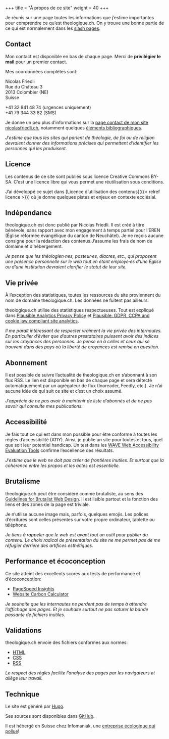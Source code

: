 +++
title = "À propos de ce site"
weight = 40
+++

Je réunis sur une page toutes les informations que j’estime importantes pour comprendre ce qu’est theologique.ch. On y trouve une bonne partie de ce qui est normalement dans les [slash pages](https://slashpages.net/).

## Contact

Mon contact est disponible en bas de chaque page. Merci de **privilégier le mail** pour un premier contact.

Mes coordonnées complètes sont:

Nicolas Friedli  
Rue du Château 3  
2013 Colombier (NE)  
Suisse

+41 32 841 48 74 (urgences uniquement)  
+41 79 344 33 82 (SMS)

Je donne un peu plus d’informations sur la [page contact de mon site nicolasfriedli.ch](https://nicolasfriedli.ch/contact/), notamment quelques [éléments bibliographiques](https://nicolasfriedli.ch/bio/).

*J’estime que tous les sites qui parlent de théologie, de foi ou de religion devraient donner des informations précises qui permettent d’identifier les personnes qui les produisent.*

## Licence

Les contenus de ce site sont publiés sous licence Creative Commons BY-SA. C’est une licence libre qui vous permet une réutilisation sous conditions.

J’ai développé ce sujet dans [Licence d’utilisation des contenus]({{< relref licence >}}) où je donne quelques pistes et enjeux en contexte ecclésial.

## Indépendance

theologique.ch est donc publié par Nicolas Friedli. Il est créé à titre bénévole, sans rapport avec mon engagement à temps partiel pour l’EREN (Église réformée évangélique du canton de Neuchâtel). Je ne reçois aucune consigne pour la rédaction des contenus.J’assume les frais de nom de domaine et d’hébergement.

*Je pense que les théologien·nes, pasteur·es, diacres, etc., qui proposent une présence personnelle sur le web tout en étant employé·es d’une Église ou d’une institution devraient clarifier le statut de leur site.*

## Vie privée

À l’exception des statistiques, toutes les ressources du site proviennent du nom de domaine theologique.ch.
Les données ne fuitent pas ailleurs.

theologique.ch utilise des statistiques respectueuses.
Tout est expliqué dans [Plausible Analytics Privacy Policy](https://plausible.io/privacy) et [Plausible: GDPR, CCPA and cookie law compliant site analytics](https://plausible.io/data-policy).

*Il me paraît intéressant de respecter vraiment la vie privée des internautes. En particulier d’éviter que d’autres prestataires puissent avoir des indices sur les croyances des personnes. Je pense en à celles et ceux qui se trouvent dans des pays où la liberté de croyances est remise en question.*

## Abonnement

Il est possible de suivre l’actualité de theologique.ch en s’abonnant à son flux RSS. Le lien est disponible en bas de chaque page et sera détecté automatiquement par un agrégateur de flux (Inoreader, Feedly, etc.). Je n’ai aucune idée de qui suit ce site et c’est un choix assumé.

*J’apprécie de ne pas avoir à maintenir de liste d’abonnés et de ne pas savoir qui consulte mes publications.*

## Accessibilité

Je fais tout ce qui est dans mon possible pour être conforme à toutes les règles d’accessibilité (A11Y). Ainsi, je publie un site pour toutes et tous, quel que soit leur potentiel handicap. Un test dans les [WAVE Web Accessibility Evaluation Tools](https://wave.webaim.org/) confirme l’excellence des résultats.

*J’estime que le web ne doit pas créer de frontières inutiles. Et surtout que la cohérence entre les propos et les actes est essentielle.*

## Brutalisme

theologique.ch peut être considéré comme brutaliste, au sens des [Guidelines for Brutalist Web Design](https://brutalist-web.design/). Il est lisible partout et la fonction des liens et des zones de la page est triviale.

Je n’utilise aucune image mais, parfois, quelques emojis. Les polices d’écritures sont celles présentes sur votre propre ordinateur, tablette ou téléphone.

*Je tiens à rappeler que le web est avant tout un outil pour publier du contenu. Le choix radical de présentation du site ne me permet pas de me réfugier derrière des artifices esthétiques.*

## Performance et écoconception

Ce site atteint des excellents scores aux tests de performance et d’écoconception:

- [PageSpeed Insights](https://pagespeed.web.dev/)
- [Website Carbon Calculator](https://www.websitecarbon.com/)

*Je souhaite que les internautes ne perdent pas de temps à attendre l’affichage des pages. Et je souhaite surtout ne pas saturer la bande passante de fichiers inutiles.*

## Validations

theologique.ch envoie des fichiers conformes aux normes:

- [HTML](https://validator.w3.org/)
- [CSS](https://jigsaw.w3.org/css-validator/)
- [RSS](https://validator.w3.org/feed/)

*Le respect des règles facilite l’analyse des pages par les navigateurs et allège leur travail.*

## Technique

Le site est généré par [Hugo](https://gohugo.io/).

Ses sources sont disponibles dans [GitHub](https://github.com/nfriedli/theologique.ch).

Il est hébergé en Suisse chez Infomaniak, une [entreprise écologique qui pollue](https://www.infomaniak.com/fr/ecologie)!
